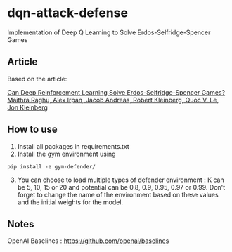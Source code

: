 # dqn-attack-defense
Implementation of Deep Q Learning to Solve Erdos-Selfridge-Spencer Games

## Article

Based on the article:

[Can Deep Reinforcement Learning Solve Erdos-Selfridge-Spencer Games?  
Maithra Raghu, Alex Irpan, Jacob Andreas, Robert Kleinberg, Quoc V. Le, Jon Kleinberg
](https://arxiv.org/pdf/1711.02301.pdf)

## How to use

  1. Install all packages in requirements.txt
  2. Install the gym environment using 
  ```
  pip install -e gym-defender/
  ```
  3. You can choose to load multiple types of defender environment : K can be 5, 10, 15 or 20 and potential can be 0.8, 0.9, 0.95, 0.97 or 0.99. Don't forget to change the name of the environment based on these values and the initial weights for the model.

## Notes

OpenAI Baselines : https://github.com/openai/baselines
  
